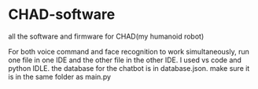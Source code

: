 # CHAD-software
all the software and firmware for CHAD(my humanoid robot)

For both voice command and face recognition to work simultaneously, run one file in one IDE and the other file in the other IDE. I used vs code and python IDLE.
the database for the chatbot is in database.json. make sure it is in the same folder as main.py
